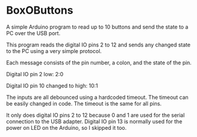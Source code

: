 # BoxOButtons

A simple Arduino program to read up to 10 buttons and send the state to a PC over the USB port.

This program reads the digital IO pins 2 to 12 and sends any changed state to the PC using a very simple protocol.

Each message consists of the pin number, a colon, and the state of the pin.

Digital IO pin 2 low:
2:0

Digital IO pin 10 changed to high:
10:1

The inputs are all debounced using a hardcoded timeout.  The timeout can be easily changed in code.  The timeout is the same for all pins.

It only does digital IO pins 2 to 12 because 0 and 1 are used for the serial connection to the USB adapter.  Digital IO pin 13 is normally used for the power on LED on the Arduino, so I skipped it too.
